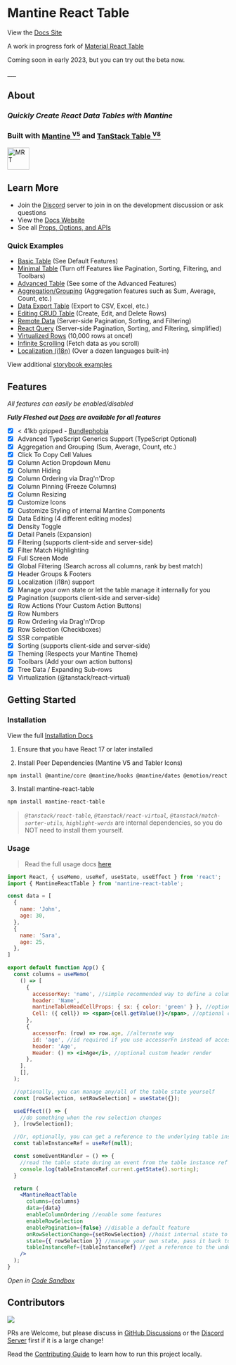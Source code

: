 # Mantine React Table

View the [Docs Site](https://www.mantine-react-table.com/)

A work in progress fork of [Material React Table](https://www.material-react-table.com)

Coming soon in early 2023, but you can try out the beta now.

<a href="https://npmjs.com/package/mantine-react-table" target="_blank">
  <img alt="" src="https://badgen.net/npm/v/mantine-react-table?color=blue" />
</a>
<a href="https://npmtrends.com/mantine-react-table" target="_blank">
  <img alt="" src="https://badgen.net/npm/dt/mantine-react-table?label=installs&icon=npm&color=blue" />
</a>
<a href="https://bundlephobia.com/result?p=mantine-react-table" target="_blank">
  <img alt="" src="https://badgen.net/bundlephobia/minzip/mantine-react-table@latest?color=blue" />
</a>
<a href="https://star-history.com/#kevinvandy/mantine-react-table&Date" target="_blank">
  <img alt="" src="https://badgen.net/github/stars/KevinVandy/mantine-react-table?color=blue" />
</a>
<a href="https://github.com/KevinVandy/mantine-react-table/blob/main/LICENSE" target="_blank">
  <img alt="" src="https://badgen.net/github/license/KevinVandy/mantine-react-table?color=blue" />
</a>
<a href="http://makeapullrequest.com" target="_blank">
  <img alt="" src="https://img.shields.io/badge/PRs-welcome-brightgreen.svg?style=flat-square" />
</a>

## About

### _Quickly Create React Data Tables with Mantine_

### __Built with [Mantine <sup>V5</sup>](https://mantine.dev/) and [TanStack Table <sup>V8</sup>](https://tanstack.com/table/v8)__

<img src="https://mantine-react-table.com/banner.png" alt="MRT" height="50"/>

## Learn More

- Join the [Discord](https://discord.gg/5wqyRx6fnm) server to join in on the development discussion or ask questions
- View the [Docs Website](https://www.mantine-react-table.com/)
- See all [Props, Options, and APIs](https://www.mantine-react-table.com/docs/api)

### Quick Examples

 - [Basic Table](https://www.mantine-react-table.com/docs/examples/basic/) (See Default Features)
 - [Minimal Table](https://www.mantine-react-table.com/docs/examples/minimal/) (Turn off Features like Pagination, Sorting, Filtering, and Toolbars)
 - [Advanced Table](https://www.mantine-react-table.com/docs/examples/advanced/) (See some of the Advanced Features)
 - [Aggregation/Grouping](https://www.mantine-react-table.com/docs/examples/aggregation-and-grouping/) (Aggregation features such as Sum, Average, Count, etc.)
 - [Data Export Table](https://www.mantine-react-table.com/docs/examples/data-export/) (Export to CSV, Excel, etc.)
 - [Editing CRUD Table](https://www.mantine-react-table.com/docs/examples/editing-crud/) (Create, Edit, and Delete Rows)
 - [Remote Data](https://www.mantine-react-table.com/docs/examples/remote/) (Server-side Pagination, Sorting, and Filtering)
 - [React Query](https://www.mantine-react-table.com/docs/examples/react-query/) (Server-side Pagination, Sorting, and Filtering, simplified)
 - [Virtualized Rows](https://www.mantine-react-table.com/docs/examples/virtualized/) (10,000 rows at once!)
 - [Infinite Scrolling](https://www.mantine-react-table.com/docs/examples/infinite-scrolling/) (Fetch data as you scroll)
 - [Localization (i18n)](https://www.mantine-react-table.com/docs/guides/localization#built-in-locale-examples) (Over a dozen languages built-in)

View additional [storybook examples](https://www.mantine-react-table.dev/)

## Features

_All features can easily be enabled/disabled_

_**Fully Fleshed out [Docs](https://www.mantine-react-table.com/docs/guides#guides) are available for all features**_

- [x] < 41kb gzipped - [Bundlephobia](https://bundlephobia.com/package/mantine-react-table)
- [x] Advanced TypeScript Generics Support (TypeScript Optional)
- [x] Aggregation and Grouping (Sum, Average, Count, etc.)
- [x] Click To Copy Cell Values
- [x] Column Action Dropdown Menu
- [x] Column Hiding
- [x] Column Ordering via Drag'n'Drop
- [x] Column Pinning (Freeze Columns)
- [x] Column Resizing
- [x] Customize Icons
- [x] Customize Styling of internal Mantine Components
- [x] Data Editing (4 different editing modes)
- [x] Density Toggle
- [x] Detail Panels (Expansion)
- [x] Filtering (supports client-side and server-side)
- [x] Filter Match Highlighting
- [x] Full Screen Mode
- [x] Global Filtering (Search across all columns, rank by best match)
- [x] Header Groups & Footers
- [x] Localization (i18n) support
- [x] Manage your own state or let the table manage it internally for you
- [x] Pagination (supports client-side and server-side)
- [x] Row Actions (Your Custom Action Buttons)
- [x] Row Numbers
- [x] Row Ordering via Drag'n'Drop
- [x] Row Selection (Checkboxes)
- [x] SSR compatible
- [x] Sorting (supports client-side and server-side)
- [x] Theming (Respects your Mantine Theme)
- [x] Toolbars (Add your own action buttons)
- [x] Tree Data / Expanding Sub-rows
- [x] Virtualization (@tanstack/react-virtual)

## Getting Started

### Installation

View the full [Installation Docs](https://www.mantine-react-table.com/docs/getting-started/install)

1. Ensure that you have React 17 or later installed

2. Install Peer Dependencies (Mantine V5 and Tabler Icons)

```bash
npm install @mantine/core @mantine/hooks @mantine/dates @emotion/react @tabler/icons-react dayjs
```

3. Install mantine-react-table

```bash
npm install mantine-react-table
```

> _`@tanstack/react-table`, `@tanstack/react-virtual`, `@tanstack/match-sorter-utils`, `highlight-words`_ are internal dependencies, so you do NOT need to install them yourself.

### Usage

> Read the full usage docs [here](https://www.mantine-react-table.com/docs/getting-started/usage/)

```jsx
import React, { useMemo, useRef, useState, useEffect } from 'react';
import { MantineReactTable } from 'mantine-react-table';

const data = [
  {
    name: 'John',
    age: 30,
  },
  {
    name: 'Sara',
    age: 25,
  },
]

export default function App() {
  const columns = useMemo(
    () => [
      {
        accessorKey: 'name', //simple recommended way to define a column
        header: 'Name',
        mantineTableHeadCellProps: { sx: { color: 'green' } }, //optional custom props
        Cell: ({ cell}) => <span>{cell.getValue()}</span>, //optional custom cell render
      },
      {
        accessorFn: (row) => row.age, //alternate way
        id: 'age', //id required if you use accessorFn instead of accessorKey
        header: 'Age',
        Header: () => <i>Age</i>, //optional custom header render
      },
    ],
    [],
  );

  //optionally, you can manage any/all of the table state yourself
  const [rowSelection, setRowSelection] = useState({});

  useEffect(() => {
    //do something when the row selection changes
  }, [rowSelection]);

  //Or, optionally, you can get a reference to the underlying table instance
  const tableInstanceRef = useRef(null);

  const someEventHandler = () => {
    //read the table state during an event from the table instance ref
    console.log(tableInstanceRef.current.getState().sorting);
  }

  return (
    <MantineReactTable 
      columns={columns} 
      data={data} 
      enableColumnOrdering //enable some features
      enableRowSelection 
      enablePagination={false} //disable a default feature
      onRowSelectionChange={setRowSelection} //hoist internal state to your own state (optional)
      state={{ rowSelection }} //manage your own state, pass it back to the table (optional)
      tableInstanceRef={tableInstanceRef} //get a reference to the underlying table instance (optional)
    />
  );
}
```

_Open in [Code Sandbox](https://codesandbox.io/s/simple-mantine-react-table-example-t5c3ji)_

## Contributors

<a href="https://github.com/kevinvandy/mantine-react-table/graphs/contributors">
  <img src="https://contrib.rocks/image?repo=kevinvandy/mantine-react-table" />
</a>

PRs are Welcome, but please discuss in [GitHub Discussions](https://github.com/KevinVandy/mantine-react-table/discussions) or the [Discord Server](https://discord.gg/5wqyRx6fnm) first if it is a large change!

Read the [Contributing Guide](https://github.com/KevinVandy/mantine-react-table/blob/main/CONTRIBUTING.md) to learn how to run this project locally.

<!-- Use the FORCE Luke! -->
